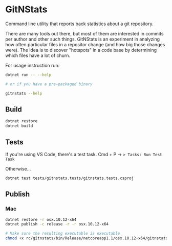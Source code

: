# GitNStats

Command line utility that reports back statistics about a git repository.

There are many tools out there, but most of them are interested in commits per author and other such things.
GitNStats is an experiment in analyzing how often particular files in a repositor change (and how big those changes were).
The idea is to discover "hotspots" in a code base by determining which files have a lot of churn.

For usage instruction run:

```bash
dotnet run -- --help

# or if you have a pre-packaged binary

gitnstats --help
```

## Build

```bash
dotnet restore
dotnet build
```

## Tests

If you're using VS Code, there's a test task.
Cmd + P -> `> Tasks: Run Test Task`

Otherwise...

```bash
dotnet test tests/gitnstats.tests/gitnstats.tests.csproj
```

## Publish

### Mac

```bash
dotnet restore -r osx.10.12-x64
dotnet publish -c release -r -r osx.10.12-x64

# Make sure the resulting executable is executable
chmod +x rc/gitnstats/bin/Release/netcoreapp1.1/osx.10.12-x64/gitnstats
```

